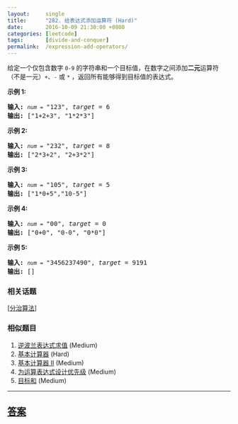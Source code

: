 ```yaml
---
layout:     single
title:      "282. 给表达式添加运算符 (Hard)"
date:       2016-10-09 21:30:00 +0800
categories: [leetcode]
tags:       [divide-and-conquer]
permalink:  /expression-add-operators/
---
```


<p>给定一个仅包含数字&nbsp;<code>0-9</code>&nbsp;的字符串和一个目标值，在数字之间添加<strong>二元</strong>运算符（不是一元）<code>+</code>、<code>-</code>&nbsp;或&nbsp;<code>*</code>&nbsp;，返回所有能够得到目标值的表达式。</p>

<p><strong>示例 1:</strong></p>

<pre><strong>输入:</strong> <code><em>num</em> = </code>&quot;123&quot;, <em>target</em> = 6
<strong>输出: </strong>[&quot;1+2+3&quot;, &quot;1*2*3&quot;] 
</pre>

<p><strong>示例&nbsp;2:</strong></p>

<pre><strong>输入:</strong> <code><em>num</em> = </code>&quot;232&quot;, <em>target</em> = 8
<strong>输出: </strong>[&quot;2*3+2&quot;, &quot;2+3*2&quot;]</pre>

<p><strong>示例 3:</strong></p>

<pre><strong>输入:</strong> <code><em>num</em> = </code>&quot;105&quot;, <em>target</em> = 5
<strong>输出: </strong>[&quot;1*0+5&quot;,&quot;10-5&quot;]</pre>

<p><strong>示例&nbsp;4:</strong></p>

<pre><strong>输入:</strong> <code><em>num</em> = </code>&quot;00&quot;, <em>target</em> = 0
<strong>输出: </strong>[&quot;0+0&quot;, &quot;0-0&quot;, &quot;0*0&quot;]
</pre>

<p><strong>示例 5:</strong></p>

<pre><strong>输入:</strong> <code><em>num</em> = </code>&quot;3456237490&quot;, <em>target</em> = 9191
<strong>输出: </strong>[]
</pre>

### 相关话题
  [[分治算法](https://github.com/openset/leetcode/tree/master/tag/divide-and-conquer/README.md)]

### 相似题目
  1. [逆波兰表达式求值](/evaluate-reverse-polish-notation) (Medium)
  1. [基本计算器](/basic-calculator) (Hard)
  1. [基本计算器 II](/basic-calculator-ii) (Medium)
  1. [为运算表达式设计优先级](/different-ways-to-add-parentheses) (Medium)
  1. [目标和](/target-sum) (Medium)

---

## [答案](https://github.com/openset/leetcode/tree/master/problems/expression-add-operators)
